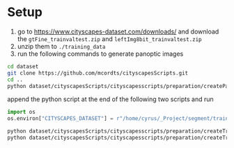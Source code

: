 # Setup
1. go to https://www.cityscapes-dataset.com/downloads/ and download the `gtFine_trainvaltest.zip` and `leftImg8bit_trainvaltest.zip`
2. unzip them to `./training_data`
3. run the following commands to generate panoptic images
```bash
cd dataset
git clone https://github.com/mcordts/cityscapesScripts.git
cd ..
python dataset/cityscapesScripts/cityscapesscripts/preparation/createPanopticImgs.py --dataset-folder ./training_data/gtFine --output-folder ./training_data/panoptic
```
append the python script at the end of the following two scripts and run
```python
import os
os.environ["CITYSCAPES_DATASET"] = r"/home/cyrus/_Project/segment/training_data"
```
```bash
python dataset/cityscapesScripts/cityscapesscripts/preparation/createTrainIdInstanceImgs.py
python dataset/cityscapesScripts/cityscapesscripts/preparation/createTrainIdLabelImgs.py
```